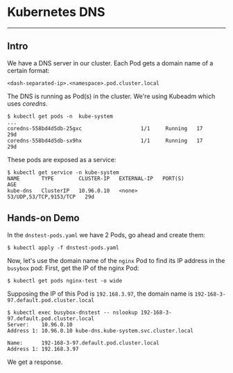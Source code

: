 
# Kubernetes DNS
---

## Intro
We have a DNS server in our cluster. Each Pod gets a domain name of a certain format:
```
<dash-separated-ip>.<namespace>.pod.cluster.local
```

The DNS is running as Pod(s) in the cluster. We're using Kubeadm which uses _coredns_.
```
$ kubectl get pods -n  kube-system
...
coredns-558bd4d5db-25gxc                   1/1     Running   17         29d
coredns-558bd4d5db-sx9hx                   1/1     Running   17         29d
```

These pods are exposed as a service:
```
$ kubectl get service -n kube-system
NAME       TYPE        CLUSTER-IP   EXTERNAL-IP   PORT(S)                  AGE
kube-dns   ClusterIP   10.96.0.10   <none>        53/UDP,53/TCP,9153/TCP   29d
```

## Hands-on Demo
In the `dnstest-pods.yaml` we have 2 Pods, go ahead and create them:
```
$ kubectl apply -f dnstest-pods.yaml
```

Now, let's use the domain name of the `nginx` Pod to find its IP address in the `busybox` pod:
First, get the IP of the nginx Pod:
```
$ kubectl get pods nginx-test -o wide
```

Supposing the IP of this Pod is `192.168.3.97`, the domain name is `192-168-3-97.default.pod.cluster.local`

```
$ kubectl exec busybox-dnstest -- nslookup 192-168-3-97.default.pod.cluster.local
Server:    10.96.0.10
Address 1: 10.96.0.10 kube-dns.kube-system.svc.cluster.local

Name:      192-168-3-97.default.pod.cluster.local
Address 1: 192.168.3.97
```

We get a response.

